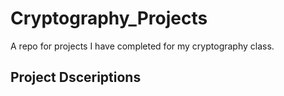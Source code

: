 # Cryptography_Projects
A repo for projects I have completed for my cryptography class.

## Project Dsceriptions
